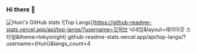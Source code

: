 ### Hi there 👋

<!--
**Huiri/Huiri** is a ✨ _special_ ✨ repository because its `README.md` (this file) appears on your GitHub profile.

Here are some ideas to get you started:

- 🔭 I’m currently working on ...
- 🌱 I’m currently learning ...
- 👯 I’m looking to collaborate on ...
- 🤔 I’m looking for help with ...
- 💬 Ask me about ...
- 📫 How to reach me: ...
- 😄 Pronouns: ...
- ⚡ Fun fact: ...
-->

![Huiri's GitHub stats](https://github-readme-stats.vercel.app/api?username=Huiri&show_icons=true&theme=tokyonight) 
![Top Langs](https://github-readme-stats.vercel.app/api/top-langs/?username=깃허브 닉네임&layout=레이아웃 스타일&theme=tokyonight)
github-readme-stats.vercel.app/api/top-langs/?username={Huiri}&langs_count=4
